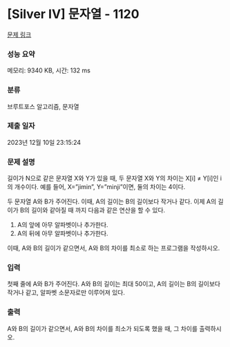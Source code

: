 # [Silver IV] 문자열 - 1120 

[문제 링크](https://www.acmicpc.net/problem/1120) 

### 성능 요약

메모리: 9340 KB, 시간: 132 ms

### 분류

브루트포스 알고리즘, 문자열

### 제출 일자

2023년 12월 10일 23:15:24

### 문제 설명

<p>길이가 N으로 같은 문자열 X와 Y가 있을 때, 두 문자열 X와 Y의 차이는 X[i] ≠ Y[i]인 i의 개수이다. 예를 들어, X=”jimin”, Y=”minji”이면, 둘의 차이는 4이다.</p>

<p>두 문자열 A와 B가 주어진다. 이때, A의 길이는 B의 길이보다 작거나 같다. 이제 A의 길이가 B의 길이와 같아질 때 까지 다음과 같은 연산을 할 수 있다.</p>

<ol>
	<li>A의 앞에 아무 알파벳이나 추가한다.</li>
	<li>A의 뒤에 아무 알파벳이나 추가한다.</li>
</ol>

<p>이때, A와 B의 길이가 같으면서, A와 B의 차이를 최소로 하는 프로그램을 작성하시오.</p>

### 입력 

 <p>첫째 줄에 A와 B가 주어진다. A와 B의 길이는 최대 50이고, A의 길이는 B의 길이보다 작거나 같고, 알파벳 소문자로만 이루어져 있다.</p>

### 출력 

 <p>A와 B의 길이가 같으면서, A와 B의 차이를 최소가 되도록 했을 때, 그 차이를 출력하시오.</p>

